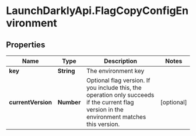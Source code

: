 # LaunchDarklyApi.FlagCopyConfigEnvironment

## Properties

Name | Type | Description | Notes
------------ | ------------- | ------------- | -------------
**key** | **String** | The environment key | 
**currentVersion** | **Number** | Optional flag version. If you include this, the operation only succeeds if the current flag version in the environment matches this version. | [optional] 


